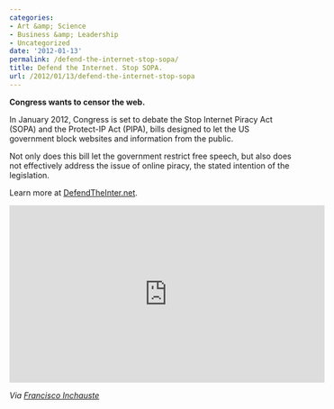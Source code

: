 ```yaml
---
categories:
- Art &amp; Science
- Business &amp; Leadership
- Uncategorized
date: '2012-01-13'
permalink: /defend-the-internet-stop-sopa/
title: Defend the Internet. Stop SOPA.
url: /2012/01/13/defend-the-internet-stop-sopa
---
```


<strong>Congress wants to censor the web.</strong>

In January 2012, Congress is set to debate the Stop Internet Piracy Act (SOPA) and the Protect-IP Act (PIPA), bills designed to let the US government block websites and information from the public.

Not only does this bill let the government restrict free speech, but also does not effectively address the issue of online piracy, the stated intention of the legislation.

Learn more at <a href="http://defendtheinter.net/">DefendTheInter.net</a>.

<iframe class="alignc" src="https://player.vimeo.com/video/31100268?byline=0&amp;portrait=0" width="560" height="315" frameborder="0" webkitAllowFullScreen mozallowfullscreen allowFullScreen></iframe>

<em>Via <a href="http://twitter.com/iamfinch">Francisco Inchauste</a></em>